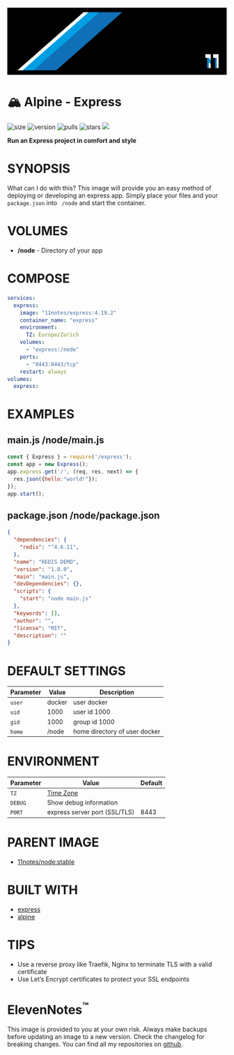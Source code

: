 ![Banner](https://github.com/11notes/defaults/blob/main/static/img/banner.png?raw=true)

# 🏔️ Alpine - Express
![size](https://img.shields.io/docker/image-size/11notes/express/4.19.2?color=0eb305) ![version](https://img.shields.io/docker/v/11notes/express/4.19.2?color=eb7a09) ![pulls](https://img.shields.io/docker/pulls/11notes/express?color=2b75d6) ![stars](https://img.shields.io/docker/stars/11notes/express?color=e6a50e) [<img src="https://img.shields.io/badge/github-11notes-blue?logo=github">](https://github.com/11notes)

**Run an Express project in comfort and style**

# SYNOPSIS
What can I do with this? This image will provide you an easy method of deploying or developing an express app. Simply place your files and your `package.json` into ` /node` and start the container.

# VOLUMES
* **/node** - Directory of your app

# COMPOSE
```yaml
services:
  express:
    image: "11notes/express:4.19.2"
    container_name: "express"
    environment:
      TZ: Europe/Zurich
    volumes:
      - "express:/node"
    ports:
      - "8443:8443/tcp"
    restart: always
volumes:
  express:
```

# EXAMPLES
## main.js /node/main.js
```js
const { Express } = require('/express');
const app = new Express();
app.express.get('/', (req, res, next) => {
  res.json({hello:"world!"});
});
app.start();
```

## package.json /node/package.json
```json
{
  "dependencies": {
    "redis": "^4.6.11",
  },
  "name": "REDIS DEMO",
  "version": "1.0.0",
  "main": "main.js",
  "devDependencies": {},
  "scripts": {
    "start": "node main.js"
  },
  "keywords": [],
  "author": "",
  "license": "MIT",
  "description": ""
}
```

# DEFAULT SETTINGS
| Parameter | Value | Description |
| --- | --- | --- |
| `user` | docker | user docker |
| `uid` | 1000 | user id 1000 |
| `gid` | 1000 | group id 1000 |
| `home` | /node | home directory of user docker |

# ENVIRONMENT
| Parameter | Value | Default |
| --- | --- | --- |
| `TZ` | [Time Zone](https://en.wikipedia.org/wiki/List_of_tz_database_time_zones) | |
| `DEBUG` | Show debug information | |
| `PORT` | express server port (SSL/TLS) | 8443 |

# PARENT IMAGE
* [11notes/node:stable](https://hub.docker.com/r/11notes/node)

# BUILT WITH
* [express](https://expressjs.com)
* [alpine](https://alpinelinux.org)

# TIPS
* Use a reverse proxy like Traefik, Nginx to terminate TLS with a valid certificate
* Use Let’s Encrypt certificates to protect your SSL endpoints

# ElevenNotes<sup>™️</sup>
This image is provided to you at your own risk. Always make backups before updating an image to a new version. Check the changelog for breaking changes. You can find all my repositories on [github](https://github.com/11notes).
    